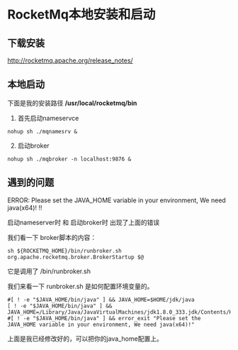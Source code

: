 # RocketMq本地安装和启动




## 下载安装

http://rocketmq.apache.org/release_notes/



## 本地启动


下面是我的安装路径 **/usr/local/rocketmq/bin**  


1. 首先启动nameservce  

`nohup sh ./mqnamesrv &`  


2. 启动broker

`nohup sh ./mqbroker -n localhost:9876 &`



## 遇到的问题

ERROR: Please set the JAVA_HOME variable in your environment, We need java(x64)! !!


启动nameserver时 和 启动broker时 出现了上面的错误  

我们看一下 broker脚本的内容：  

`sh ${ROCKETMQ_HOME}/bin/runbroker.sh org.apache.rocketmq.broker.BrokerStartup $@`  


它是调用了 /bin/runbroker.sh  

我们来看一下 runbroker.sh 是如何配置环境变量的。


```
#[ ! -e "$JAVA_HOME/bin/java" ] && JAVA_HOME=$HOME/jdk/java
[ ! -e "$JAVA_HOME/bin/java" ] && JAVA_HOME=/Library/Java/JavaVirtualMachines/jdk1.8.0_333.jdk/Contents/Home
#[ ! -e "$JAVA_HOME/bin/java" ] && error_exit "Please set the JAVA_HOME variable in your environment, We need java(x64)!"
```

上面是我已经修改好的，可以把你的java_home配置上。




